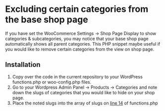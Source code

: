 # Excluding certain categories from the base shop page #
If you have set the WooCommerce Settings -> Shop Page Display to show categories & subcategories, you may notice that your base shop page automatically shows all parent categories. This PHP snippet maybe useful if you would like to remove certain categories from the view on shop page.
## Installation ##
1. Copy over the code in the current repository to your WordPress functions.php or woo-config.php files.
2. Go to your Wordpress Admin Panel -> Products -> Categories and note down the slugs of categories that you would like to hide on your shop page.
3. Place the noted slugs into the array of slugs on [line 14](functions.php#L14) of functions.php
